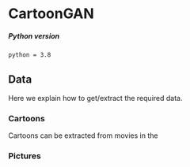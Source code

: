 # CartoonGAN

##### Python version

```python = 3.8```

## Data

Here we explain how to get/extract the required data.
### Cartoons

Cartoons can be extracted from movies in the 

### Pictures